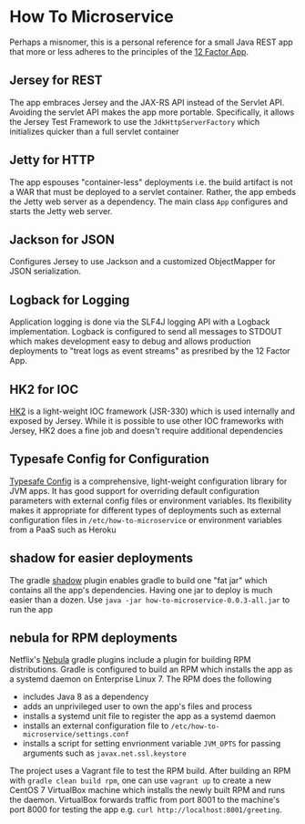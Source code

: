 # How To Microservice

Perhaps a misnomer, this is a personal reference for a small Java REST app that
more or less adheres to the principles of the [12 Factor
App](http://12factor.net/).


## Jersey for REST

The app embraces Jersey and the JAX-RS API instead of the Servlet API. Avoiding
the servlet API makes the app more portable. Specifically, it allows the Jersey
Test Framework to use the `JdkHttpServerFactory` which initializes quicker than
a full servlet container


## Jetty for HTTP

The app espouses "container-less" deployments i.e. the build artifact is not a
WAR that must be deployed to a servlet container. Rather, the app embeds the
Jetty web server as a dependency. The main class `App` configures and starts the
Jetty web server.


## Jackson for JSON

Configures Jersey to use Jackson and a customized ObjectMapper for JSON
serialization. 


## Logback for Logging

Application logging is done via the SLF4J logging API with a Logback
implementation. Logback is configured to send all messages to STDOUT which makes
development easy to debug and allows production deployments to "treat logs as
event streams" as presribed by the 12 Factor App.


## HK2 for IOC

[HK2](https://hk2.java.net) is a light-weight IOC framework (JSR-330) which is
used internally and exposed by Jersey. While it is possible to use other IOC
frameworks with Jersey, HK2 does a fine job and doesn't require additional
dependencies


## Typesafe Config for Configuration

[Typesafe Config](https://github.com/typesafehub/config) is a comprehensive,
light-weight configuration library for JVM apps. It has good support for
overriding default configuration parameters with external config files or
environment variables. Its flexibility makes it appropriate for different types
of deployments such as external configuration files in
`/etc/how-to-microservice` or environment variables from a PaaS such as Heroku


## shadow for easier deployments

The gradle [shadow](https://github.com/johnrengelman/shadow) plugin enables
gradle to build one "fat jar" which contains all the app's dependencies. Having
one jar to deploy is much easier than a dozen. Use `java -jar
how-to-microservice-0.0.3-all.jar` to run the app


## nebula for RPM deployments

Netflix's [Nebula](http://nebula-plugins.github.io/) gradle plugins include a
plugin for building RPM distributions. Gradle is configured to build an RPM
which installs the app as a systemd daemon on Enterprise Linux 7. The RPM does
the following

* includes Java 8 as a dependency
* adds an unprivileged user to own the app's files and process
* installs a systemd unit file to register the app as a systemd daemon
* installs an external configuration file to
  `/etc/how-to-microservice/settings.conf`
* installs a script for setting envrionment variable `JVM_OPTS` for passing
  arguments such as `javax.net.ssl.keystore`

The project uses a Vagrant file to test the RPM build. After building an RPM
with `gradle clean build rpm`, one can use `vagrant up` to create a new CentOS 7
VirtualBox machine which installs the newly built RPM and runs the daemon.
VirtualBox forwards traffic from port 8001 to the machine's port 8000 for
testing the app e.g. `curl http://localhost:8001/greeting`.


